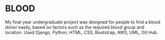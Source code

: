 # BLOOD
My final year undergraduate project was designed for people to find a blood donor easily, based on factors such as the required blood group and location. 
Used Django, Python, HTML, CSS, Bootstrap, AWS, UML, Git Hub.
